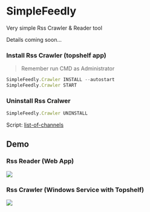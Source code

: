 # SimpleFeedly
Very simple Rss Crawler & Reader tool

Details coming soon...

### Install Rss Crawler (topshelf app)
> Remember run CMD as Administrator

```js
SimpleFeedly.Crawler INSTALL --autostart
SimpleFeedly.Crawler START
```

### Uninstall Rss Cralwer
```js
SimpleFeedly.Crawler UNINSTALL
```

Script: <a href="https://github.com/minhhungit/SimpleFeedly/blob/master/wiki/Scripts/list-of-channels.sql" target="_blank">list-of-channels</a>


## Demo
### Rss Reader (Web App)
<img src="https://github.com/minhhungit/SimpleFeedly/blob/master/wiki/Images/demo01.png" />

### Rss Crawler (Windows Service with Topshelf)
<img src="https://github.com/minhhungit/SimpleFeedly/blob/master/wiki/Images/demo02.png" />